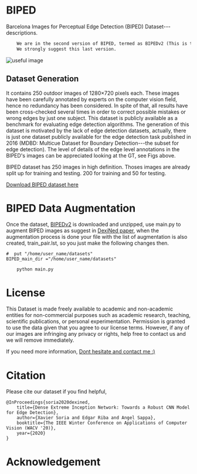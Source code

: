 # BIPED
Barcelona Images for Perceptual Edge Detection (BIPED) Dataset---descriptions.

```diff 
    We are in the second version of BIPED, termed as BIPEDv2 (This is the ultimate version of BIPED).
    We strongly suggest this last version.
```

![useful image](/figs/BIPED_banner.png)

## Dataset Generation

It contains 250 outdoor images of 1280$\times$720 pixels each. These images have been carefully annotated by experts on the computer vision field, hence no redundancy has been considered. In spite of that, all results have been cross-checked several times in order to correct possible mistakes or wrong edges by just one subject. This dataset is publicly available as a benchmark for evaluating edge detection algorithms. The generation of this dataset is motivated by the lack of edge detection datasets, actually, there is just one dataset publicly available for the edge detection task published in 2016 (MDBD: Multicue Dataset for Boundary Detection---the subset for edge detection). The level of details of the edge level annotations in the BIPED's images can be appreciated looking at the GT, see Figs above. 

BIPED dataset has 250 images in high definition. Thoses images are already split up for training and testing. 200 for training and 50 for testing.


[Download BIPED dataset here](https://drive.google.com/drive/folders/1lZuvJxL4dvhVGgiITmZsjUJPBBrFI_bM?usp=sharing)

# BIPED Data Augmentation

Once the dataset, [BIPEDv2](https://www.kaggle.com/datasets/xavysp/biped?select=BIPEDv2) is downloaded and unzipped, 
use main.py to augment BIPED images as suggest in [DexiNed paper](https://arxiv.org/pdf/1909.01955.pdf),
when the augmentation process is done your file with the list of augmentation
is also created, train_pair.lst, so you just make the following
changes then.
```
#  put "/home/user_name/datasets"
BIPED_main_dir ="/home/user_name/datasets"

    python main.py

```


# License

This Dataset is made freely available to academic and non-academic entities for non-commercial purposes such as academic research, teaching, scientific publications, or personal experimentation. Permission is granted to use the data given that you agree to our license terms. However, if any of our images are infringing any privacy or rights, help free to contact us and we will remove immediately.

If you need more information, [Dont hesitate and contact me :)](https://xavysp.github.io)

# Citation
Please cite our dataset if you find helpful,
```
@InProceedings{soria2020dexined,
    title={Dense Extreme Inception Network: Towards a Robust CNN Model for Edge Detection},
    author={Xavier Soria and Edgar Riba and Angel Sappa},
    booktitle={The IEEE Winter Conference on Applications of Computer Vision (WACV '20)},
    year={2020}
}
```

# Acknowledgement



